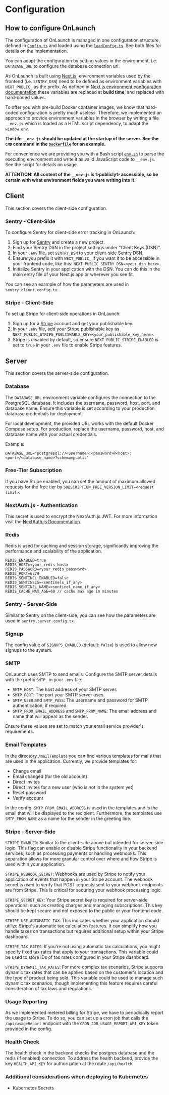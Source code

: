 # Configuration

## How to configure OnLaunch

The configuration of OnLaunch is managed in one configuration structure, defined in [`Config.ts`](/config/interfaces/Config.ts) and loaded using the [`loadConfig.ts`](/config/loadConfig.ts). See both files for details on the implementation.

You can adapt the configuration by setting values in the environment, i.e. `DATABASE_URL` to configure the database connection url.

As OnLaunch is built using [Next.js](https://nextjs.org), environment variables used by the frontend (i.e. `SENTRY_DSN`) need to be defined as environment variables with `NEXT_PUBLIC_` as the prefix. As defined in [Next.js environment configuration documentation](https://nextjs.org/docs/pages/building-your-application/configuring/environment-variables#bundling-environment-variables-for-the-browser) these variables are replaced at **build time**, and replaced with hard-coded values.

To offer you with pre-build Docker container images, we know that hard-coded configuration is pretty much useless.
Therefore, we implemented an approach to provide environment variables in the browser by writing a file `__env.js` which is loaded as a HTML script dependency, to adapt the `window.env`.

**The file `__env.js` should be updated at the startup of the server. See the `CMD` command in the [`Dockerfile`](/Dockerfile) for an example.**

For convenience we are providing you with a Bash script [`env.sh`](/docker/env.sh) to parse the executing environment and write it as valid JavaScript code to `__env.js`. See the script for details on usage.

**ATTENTION: All content of the `__env.js` is ✨publicly✨ accessible, so be certain with what environment fields you ware writing into it.**

## Client

This section covers the client-side configuration.

### Sentry - Client-Side

To configure Sentry for client-side error tracking in OnLaunch:

1. Sign up for [Sentry](https://sentry.io/) and create a new project.
2. Find your Sentry DSN in the project settings under "Client Keys (DSN)".
3. In your `.env` file, set `SENTRY_DSN` to your client-side Sentry DSN.
4. Ensure you prefix it with `NEXT_PUBLIC_` if you want it to be accessible in your frontend code, like this: `NEXT_PUBLIC_SENTRY_DSN=<your_dsn_here>`.
5. Initialize Sentry in your application with the DSN. You can do this in the main entry file of your Next.js app or wherever you see fit.

You can see an example of how the parameters are used in `sentry.client.config.tx`.

### Stripe - Client-Side

To set up Stripe for client-side operations in OnLaunch:

1. Sign up for a [Stripe](https://stripe.com/) account and get your publishable key.
2. In your `.env` file, add your Stripe publishable key as `NEXT_PUBLIC_STRIPE_PUBLISHABLE_KEY=<your_publishable_key_here>`.
3. Stripe is disabled by default, so ensure `NEXT_PUBLIC_STRIPE_ENABLED` is set to `true` in your `.env` file to enable Stripe features.

## Server

This section covers the server-side configuration.

### Database

The `DATABASE_URL` environment variable configures the connection to the PostgreSQL database. It includes the username, password, host, port, and database name. Ensure this variable is set according to your production database credentials for deployment.

For local development, the provided URL works with the default Docker Compose setup. For production, replace the username, password, host, and database name with your actual credentials.

Example:
```plaintext
DATABASE_URL="postgresql://<username>:<password>@<host>:<port>/<database_name>?schema=public"
```

### Free-Tier Subscription

If you have Stripe enabled, you can set the amount of maximum allowed requests for the free tier by `SUBSCRIPTION_FREE_VERSION_LIMIT=<request limit>`.

### NextAuth.js - Authentication

This secret is used to encrypt the NextAuth.js JWT. For more information visit the [NextAuth.js Documentation](https://next-auth.js.org/).

### Redis

Redis is used for caching and session storage, significantly improving the performance and scalability of the application. 

```
REDIS_ENABLED=true
REDIS_HOST=<your_redis_host>
REDIS_PASSWORD=<your_redis_password>
REDIS_PORT=6379
REDIS_SENTINEL_ENABLED=false
REDIS_SENTINELS=<sentinels_if_any>
REDIS_SENTINEL_NAME=<sentinel_name_if_any>
REDIS_CACHE_MAX_AGE=60 // cache max age in minutes
```

### Sentry - Server-Side

Similar to Sentry on the client-side, you can see how the parameters are used in `sentry.server.config.tx`. 

### Signup

The config value of `SIGNUPS_ENABLED` (default: `false`) is used to allow new signups to the system.

### SMTP

OnLaunch uses SMTP to send emails. Configure the SMTP server details with the prefix `SMTP_` in your `.env` file:

- `SMTP_HOST`: The host address of your SMTP server.
- `SMTP_PORT`: The port your SMTP server uses.
- `SMTP_USER` and `SMTP_PASS`: The username and password for SMTP authentication, if required.
- `SMTP_FROM_EMAIL_ADDRESS` and `SMTP_FROM_NAME`: The email address and name that will appear as the sender.

Ensure these values are set to match your email service provider's requirements.

### Email Templates

In the directory `/mailTemplate` you can find various templates for mails that are used in the application. Currently, we provide templates for:

- Change email
- Email changed (for the old account)
- Direct invites
- Direct invites for a new user (who is not in the system yet)
- Reset password
- Verify account

In the config, `SMTP_FROM_EMAIL_ADDRESS` is used in the templates and is the email that will be displayed to the recipient. Furthermore, the templates use `SMTP_FROM_NAME` as a name for the sender in the greeting line.


### Stripe - Server-Side

`STRIPE_ENABLED`: Similar to the client-side above but intended for server-side logic. This flag can enable or disable Stripe functionality in your backend services, such as processing payments or handling webhooks. This separation allows for more granular control over where and how Stripe is used within your application.

`STRIPE_WEBHOOK_SECRET`: Webhooks are used by Stripe to notify your application of events that happen in your Stripe account. The webhook secret is used to verify that POST requests sent to your webhook endpoints are from Stripe. This is critical for securing your webhook processing logic.

`STRIPE_SECRET_KEY`: Your Stripe secret key is required for server-side operations, such as creating charges and managing subscriptions. This key should be kept secure and not exposed to the public or your frontend code.

`STRIPE_USE_AUTOMATIC_TAX`: This indicates whether your application should utilize Stripe's automatic tax calculation features. It can simplify how you handle taxes on transactions but requires additional setup within your Stripe dashboard.

`STRIPE_TAX_RATES`: If you're not using automatic tax calculations, you might specify fixed tax rates that apply to your transactions. This variable could be used to store IDs of tax rates configured in your Stripe dashboard.

`STRIPE_DYNAMIC_TAX_RATES`: For more complex tax scenarios, Stripe supports dynamic tax rates that can be applied based on the customer's location and the type of product being sold. This variable could be used to manage such dynamic tax scenarios, though implementing this feature requires careful consideration of tax laws and regulations.

### Usage Reporting

As we implemented metered billing for Stripe, we have to periodically report the usage to Stripe. To do so, you can set up a cron job that calls the `/api/usageReport` endpoint with the `CRON_JOB_USAGE_REPORT_API_KEY` token provided in the config.

### Health Check

The health check in the backend checks the postgres database and the redis (if enabled) connection. To address the health backend, provide the key `HEALTH_API_KEY` for authorization at the route `/api/health`.

### Additional considerations when deploying to Kubernetes

- Kubernetes Secrets
